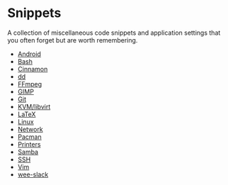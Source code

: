 # Snippets

A collection of miscellaneous code snippets and application settings that you
often forget but are worth remembering.

 * [Android](android.md)
 * [Bash](bash.md)
 * [Cinnamon](cinnamon.md)
 * [dd](dd.md)
 * [FFmpeg](ffmpeg.md)
 * [GIMP](gimp.md)
 * [Git](git.md)
 * [KVM/libvirt](kvm.md)
 * [LaTeX](latex.md)
 * [Linux](linux.md)
 * [Network](network.md)
 * [Pacman](pacman.md)
 * [Printers](printers.md)
 * [Samba](samba.md)
 * [SSH](ssh.md)
 * [Vim](vim.md)
 * [wee-slack](wee-slack.md)
